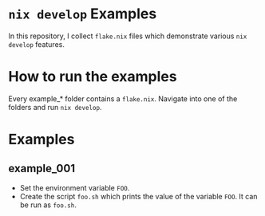 # `nix develop` Examples

In this repository, I collect `flake.nix` files which demonstrate various `nix develop` features.

# How to run the examples

Every example_* folder contains a `flake.nix`.
Navigate into one of the folders and run `nix develop`.

# Examples

## example_001

* Set the environment variable `FOO`.
* Create the script `foo.sh` which prints the value of the variable `FOO`. It can be run as `foo.sh`.

